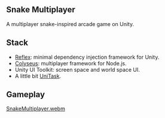 ## Snake Multiplayer

A multiplayer snake-inspired arcade game on Unity.

## Stack

- [Reflex](https://github.com/gustavopsantos/Reflex): minimal dependency injection framework for Unity.
- [Colyseus](https://github.com/colyseus/colyseus): multiplayer framework for Node.js.
- Unity UI Toolkit: screen space and world space UI.
- A little bit [UniTask](https://github.com/Cysharp/UniTask).


## Gameplay
[SnakeMultiplayer.webm](https://github.com/Scrawach/SnakeMultiplayer/assets/40476180/3d72fa94-c793-498b-9116-b63cb46e1543)
